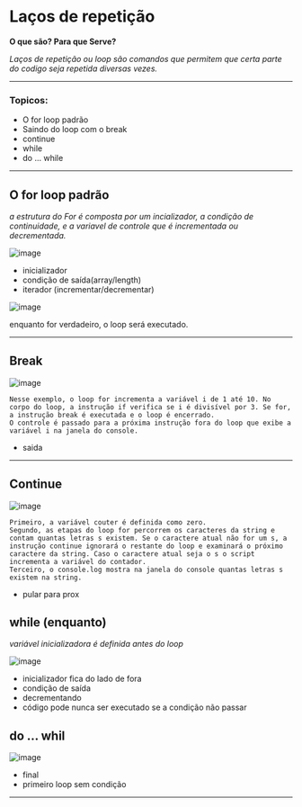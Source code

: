 # Laços de repetição

**O que são? Para que Serve?**

*Laços de repetição ou loop são comandos que permitem que certa parte do codigo seja repetida diversas vezes.*

__________
### **Topicos:**
- O for loop padrão
- Saindo do loop com o break
- continue
- while 
- do ... while
__________

## O for loop padrão

*a estrutura do For é composta por um incializador, a condição de continuidade, e a variavel de controle que é incrementada ou decrementada.*

![image](https://user-images.githubusercontent.com/81869607/155259035-bb31c913-d4b2-4f84-a07f-c7c31fea4d9b.png)

- inicializador
- condição de saída(array/length)
- iterador (incrementar/decrementar)

![image](https://user-images.githubusercontent.com/81869607/155260084-8572dd78-31e1-4224-a7f9-2e6ea6fad471.png)

enquanto for verdadeiro, o loop será executado.

__________
## Break

![image](https://miro.medium.com/max/1400/1*CRAVHkHDrC8LU6mheqktYg.png)

```
Nesse exemplo, o loop for incrementa a variável i de 1 até 10. No corpo do loop, a instrução if verifica se i é divisível por 3. Se for, a instrução break é executada e o loop é encerrado.
O controle é passado para a próxima instrução fora do loop que exibe a variável i na janela do console.
```
- saida
__________
## Continue

![image](https://miro.medium.com/max/1400/1*r6G0M3aTjEmli8JLSBBp3g.png)

```
Primeiro, a variável couter é definida como zero.
Segundo, as etapas do loop for percorrem os caracteres da string e contam quantas letras s existem. Se o caractere atual não for um s, a instrução continue ignorará o restante do loop e examinará o próximo caractere da string. Caso o caractere atual seja o s o script incrementa a variável do contador.
Terceiro, o console.log mostra na janela do console quantas letras s existem na string.
```
- pular para prox

## while (enquanto)

*variável inicializadora é definida antes do loop*

![image](https://user-images.githubusercontent.com/81869607/157058027-18d7c8b3-b0e2-4d74-b3e1-74f38bae0e9c.png)

- inicializador fica do lado de fora
- condição de saída
- decrementando
- código pode nunca ser executado se a condição não passar
## do ... whil

![image](https://user-images.githubusercontent.com/81869607/155263248-27f126d0-96e8-4eea-8323-f32f8430e800.png)

- final 
- primeiro loop sem condição

________
